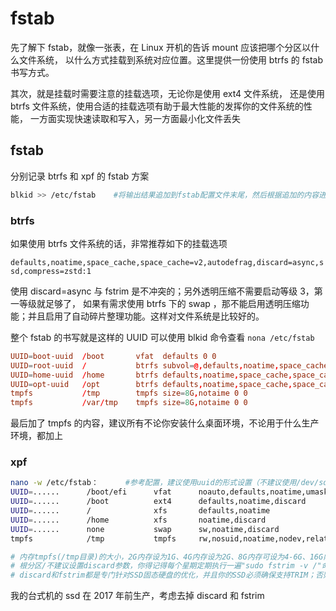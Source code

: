 # fstab

先了解下 fstab，就像一张表，在 Linux 开机的告诉 mount 应该把哪个分区以什么文件系统，
以什么方式挂载到系统对应位置。这里提供一份使用 btrfs 的 fstab 书写方式。

其次，就是挂载时需要注意的挂载选项，无论你是使用 ext4 文件系统，
还是使用 btrfs 文件系统，使用合适的挂载选项有助于最大性能的发挥你的文件系统的性能，
一方面实现快速读取和写入，另一方面最小化文件丢失

## fstab

分别记录 btrfs 和 xpf 的 fstab 方案

```bash
blkid >> /etc/fstab    #将输出结果追加到fstab配置文件末尾，然后根据追加的内容进行下述修改
```

### btrfs

如果使用 btrfs 文件系统的话，非常推荐如下的挂载选项

`defaults,noatime,space_cache,space_cache=v2,autodefrag,discard=async,ssd,compress=zstd:1`

使用 discard=async 与 fstrim 是不冲突的；另外透明压缩不需要启动等级 3，第一等级就足够了，
如果有需求使用 btrfs 下的 swap ，那不能启用透明压缩功能；并且启用了自动碎片整理功能。这样对文件系统是比较好的。

整个 fstab 的书写就是这样的 UUID 可以使用 blkid 命令查看
`nona /etc/fstab`

```conf
UUID=boot-uuid  /boot       vfat  defaults 0 0
UUID=root-uuid  /           btrfs subvol=@,defaults,noatime,space_cache,space_cache=v2,autodefrag,discard=async,ssd,compress=zstd:1 0 1
UUID=home-uuid  /home       btrfs defaults,noatime,space_cache,space_cache=v2,autodefrag,discard=async,ssd,compress=zstd:1 0 2
UUID=opt-uuid   /opt        btrfs defaults,noatime,space_cache,space_cache=v2,autodefrag,discard=async,ssd,compress=zstd:1,commit=120 0 2
tmpfs           /tmp        tmpfs size=8G,notaime 0 0
tmpfs           /var/tmp    tmpfs size=8G,notaime 0 0
```

最后加了 tmpfs 的内容，建议所有不论你安装什么桌面环境，不论用于什么生产环境，都加上

### xpf

```bash
nano -w /etc/fstab：      #参考配置，建议使用uuid的形式设置（不建议使用/dev/sdX？的形式）(是uuid，而不是partuuid)
UUID=......      /boot/efi      vfat      noauto,defaults,noatime,umask=0077                               0 2
UUID=......      /boot          ext4      defaults,noatime,discard                                         0 2
UUID=......      /              xfs       defaults,noatime                                                 0 1
UUID=......      /home          xfs       noatime,discard                                                  0 2
UUID=......      none           swap      sw,noatime,discard                                               0 0
tmpfs            /tmp           tmpfs     rw,nosuid,noatime,nodev,relatime,mode=1777,size=10G               0 0

# 内存tmpfs(/tmp目录)的大小，2G内存设为1G、4G内存设为2G、8G内存可设为4-6G、16G内存可设为10-13G
# 根分区/不建议设置discard参数，你得记得每个星期定期执行一遍"sudo fstrim -v /"命令来优化根分区/
# discard和fstrim都是专门针对SSD固态硬盘的优化，并且你的SSD必须确保支持TRIM；否则在不支持TRIM的SSD上盲目使用discard和fstrim优化很可能会有数据丢失的风险，2017年以后的SSD基本上都支持TRIM了。
```

我的台式机的 ssd 在 2017 年前生产，考虑去掉 discard 和 fstrim

